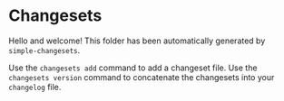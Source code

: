 
# Changesets

Hello and welcome! This folder has been automatically generated by `simple-changesets`.

Use the `changesets add` command to add a changeset file.
Use the `changesets version` command to concatenate the changesets into your `changelog` file.

